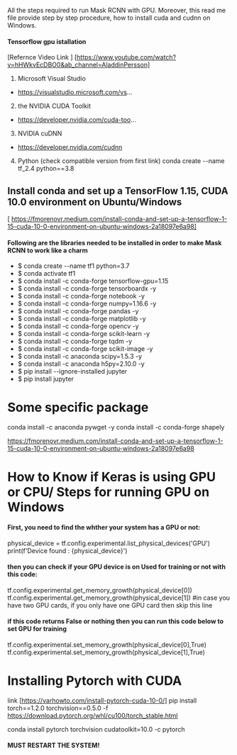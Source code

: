 All the steps required to run Mask RCNN with GPU. 
Moreover, this read me file provide step by step procedure, how to install cuda and cudnn on Windows. 


#### Tensorflow gpu istallation
[Refernce Video Link ] [https://www.youtube.com/watch?v=hHWkvEcDBO0&ab_channel=AladdinPersson]


1. Microsoft Visual Studio
* https://visualstudio.microsoft.com/vs...

2. the NVIDIA CUDA Toolkit
* https://developer.nvidia.com/cuda-too...

3. NVIDIA cuDNN
* https://developer.nvidia.com/cudnn

4. Python (check compatible version from first link)
conda create --name tf_2.4 python==3.8


## Install conda and set up a TensorFlow 1.15, CUDA 10.0 environment on Ubuntu/Windows
[ https://fmorenovr.medium.com/install-conda-and-set-up-a-tensorflow-1-15-cuda-10-0-environment-on-ubuntu-windows-2a18097e6a98]
#### Following are the libraries needed to be installed in order to make Mask RCNN to work like a charm
* $ conda create --name tf1 python=3.7
* $ conda activate tf1
* $ conda install -c conda-forge tensorflow-gpu=1.15
* $ conda install -c conda-forge tensorboardx -y
* $ conda install -c conda-forge notebook -y
* $ conda install -c conda-forge numpy=1.16.6 -y
* $ conda install -c conda-forge pandas -y
* $ conda install -c conda-forge matplotlib -y
* $ conda install -c conda-forge opencv -y
* $ conda install -c conda-forge scikit-learn -y
* $ conda install -c conda-forge tqdm -y
* $ conda install -c conda-forge scikit-image -y
* $ conda install -c anaconda scipy=1.5.3 -y
* $ conda install -c anaconda h5py=2.10.0 -y
* $ pip install --ignore-installed jupyter
* $ pip install jupyter

# Some specific package 
conda install -c anaconda pywget -y
conda install -c conda-forge shapely

https://fmorenovr.medium.com/install-conda-and-set-up-a-tensorflow-1-15-cuda-10-0-environment-on-ubuntu-windows-2a18097e6a98
##
# How to Know if Keras is using GPU or CPU/ Steps for running GPU on Windows

#### First, you need to find the whther your system has a GPU or not:

physical_device = tf.config.experimental.list_physical_devices('GPU')
print(f'Device found : {physical_device}')

#### then you can check if your GPU device is on Used for training or not with this code:

tf.config.experimental.get_memory_growth(physical_device[0])
tf.config.experimental.get_memory_growth(physical_device[1]) #in case you have two GPU cards, if you only have one GPU card then skip this line
#### if this code returns False or nothing then you can run this code below to set GPU for training

tf.config.experimental.set_memory_growth(physical_device[0],True)
tf.config.experimental.set_memory_growth(physical_device[1],True)


# Installing Pytorch with CUDA
link [https://varhowto.com/install-pytorch-cuda-10-0/]
pip install torch==1.2.0 torchvision==0.5.0 -f https://download.pytorch.org/whl/cu100/torch_stable.html

conda install pytorch torchvision cudatoolkit=10.0 -c pytorch

#### MUST RESTART THE SYSTEM!